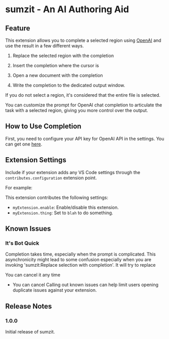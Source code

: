 # sumzit - An AI Authoring Aid

## Feature

This extension allows you to complete a selected region using [OpenAI](https://platform.openai.com/docs/guides/completion) and use the result in a few different ways.

1. Replace the selected region with the completion

2. Insert the completion where the cursor is

3. Open a new document with the completion

4. Write the completion to the dedicated output window.

If you do not select a region, it's considered that the entire file is selected.

You can customize the prompt for OpenAI chat completion to articulate the task with a selected region, giving you more control over the output.

## How to Use Completion

First, you need to configure your API key for OpenAI API in the settings. You can get one [here](https://platform.openai.com/).

[]()




## Extension Settings

Include if your extension adds any VS Code settings through the `contributes.configuration` extension point.

For example:

This extension contributes the following settings:

* `myExtension.enable`: Enable/disable this extension.
* `myExtension.thing`: Set to `blah` to do something.

## Known Issues

### It's Bot Quick
Completion takes time, especially when the prompt is complicated. This asynchronicity might lead to some confusion especially when you are invoking 'sumzit:Replace selection with completion'. It will try to replace


 You can cancel it any time 

- You can cancel 
Calling out known issues can help limit users opening duplicate issues against your extension.

## Release Notes

### 1.0.0

Initial release of sumzit.
